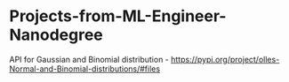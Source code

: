 # Projects-from-ML-Engineer-Nanodegree

API for Gaussian and Binomial distribution - https://pypi.org/project/olles-Normal-and-Binomial-distributions/#files
